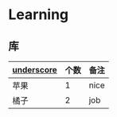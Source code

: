 # Learning

## 库

| [underscore][1] | 个数 | 备注 |
|------|------|------|
| 苹果 | 1    | nice |
| 橘子 | 2    | job  |




[1]: https://github.com/xialei520/Learning/issues/1
